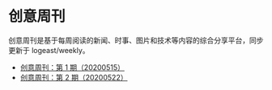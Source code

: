 # 创意周刊

创意周刊是基于每周阅读的新闻、时事、图片和技术等内容的综合分享平台，同步更新于 logeast/weekly。

- [创意周刊：第 1 期（20200515）](https://github.com/logeast/weekly/issues/1)
- [创意周刊：第 2 期（20200522）](https://github.com/logeast/weekly/issues/2)
